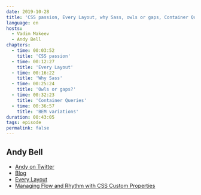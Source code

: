 ```yaml
---
date: 2019-10-28
title: 'CSS passion, Every Layout, why Sass, owls or gaps, Container Queries, BEM'
language: en
hosts:
  - Vadim Makeev
  - Andy Bell
chapters:
  - time: 00:03:52
    title: 'CSS passion'
  - time: 00:12:27
    title: 'Every Layout'
  - time: 00:16:22
    title: 'Why Sass'
  - time: 00:25:24
    title: 'Owls or gaps?'
  - time: 00:32:23
    title: 'Container Queries'
  - time: 00:36:57
    title: 'BEM variations'
duration: 00:43:05
tags: episode
permalink: false
---
```


## Andy Bell

- [Andy on Twitter](https://twitter.com/hankchizljaw)
- [Blog](https://hankchizljaw.com/)
- [Every Layout](https://every-layout.dev/)
- [Managing Flow and Rhythm with CSS Custom Properties](https://24ways.org/2018/managing-flow-and-rhythm-with-css-custom-properties/)
